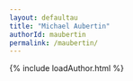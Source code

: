 ```yaml
---
layout: defaultau
title: "Michael Aubertin"
authorId: maubertin
permalink: /maubertin/
---
```

{% include loadAuthor.html %}
<script>
    $(document).ready(function(){
        showAuthorBio('{{ page.authorId }}');
   });
</script>
